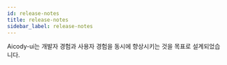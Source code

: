 ```yaml
---
id: release-notes
title: release-notes
sidebar_label: release-notes
---
```


Aicody-ui는 개발자 경험과 사용자 경험을 동시에 향상시키는 것을 목표로 설계되었습니다.
